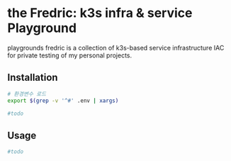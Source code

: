 # the Fredric: k3s infra & service Playground

playgrounds fredric is a collection of k3s-based service infrastructure IAC for private testing of my personal projects.

## Installation

```bash
# 환경변수 로드
export $(grep -v '^#' .env | xargs)

#todo
```

## Usage

```bash
#todo
```
